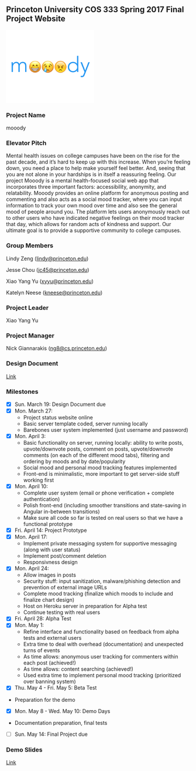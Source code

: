 ## Princeton University COS 333 Spring 2017 Final Project Website


<img src="mooody.png" align="center" height="200">

### Project Name
mooody

### Elevator Pitch
Mental health issues on college campuses have been on the rise for the past decade, and it’s hard to keep up with this increase. When you’re feeling down, you need a place to help make yourself feel better. And, seeing that you are not alone in your hardships is in itself a reassuring feeling. Our project Mooody is a mental health-focused social web app that incorporates three important factors: accessibility, anonymity, and relatability. Mooody provides an online platform for anonymous posting and commenting and also acts as a social mood tracker, where you can input information to track your own mood over time and also see the general mood of people around you. The platform lets users anonymously reach out to other users who have indicated negative feelings on their mood tracker that day, which allows for random acts of kindness and support. Our ultimate goal is to provide a supportive community to college campuses.

### Group Members
Lindy Zeng (lindy@princeton.edu)

Jesse Chou (jc45@princeton.edu)

Xiao Yang Yu (xyyu@princeton.edu)

Katelyn Neese (kneese@princeton.edu)

### Project Leader
Xiao Yang Yu

### Project Manager
Nick Giannarakis (ng8@cs.princeton.edu) 

### Design Document
[Link](XiaoYang_Yu.pdf)

### Milestones
- [x] Sun. March 19: Design Document due
- [x] Mon. March 27: 
  - Project status website online
  -	Basic server template coded, server running locally
  -	Barebones user system implemented (just username and password)
- [X] Mon. April 3:
  -	Basic functionality on server, running locally: ability to write posts, upvote/downvote posts, comment on posts, upvote/downvote comments (on each of the different mood tabs), filtering and ordering by moods and by date/popularity
  -	Social mood and personal mood tracking features implemented
  -	Front-end is minimalistic, more important to get server-side stuff working first
- [X] Mon. April 10: 
  -	Complete user system (email or phone verification + complete authentication)
  -	Polish front-end (including smoother transitions and state-saving in Angular in-between transitions)
  -	Make sure all code so far is tested on real users so that we have a functional prototype
- [X]	Fri. April 14: Project Prototype
- [X] Mon. April 17:
  -	Implement private messaging system for supportive messaging (along with user status)
  - Implement post/comment deletion
  - Responsivness design
- [X] Mon. April 24:
  -	Allow images in posts
  - Security stuff: input sanitization, malware/phishing detection and prevention of external image URLs
  - Complete mood tracking (finalize which moods to include and finalize chart design)
  - Host on Heroku server in preparation for Alpha test
  -	Continue testing with real users
- [X]	Fri. April 28: Alpha Test
- [X] Mon. May 1:
  -	Refine interface and functionality based on feedback from alpha tests and external users
  -	Extra time to deal with overhead (documentation) and unexpected turns of events
  - As time allows: anonymous user tracking for commenters within each post (achieved!)
  - As time allows: content searching (achieved!)
  - Used extra time to implement personal mood tracking (prioritized over banning system)
- [X]	Thu. May 4 - Fri. May 5: Beta Test
  - Preparation for the demo
- [X]	Mon. May 8 - Wed. May 10: Demo Days
  - Documentation preparation, final tests
- [ ] Sun. May 14: Final Project due

### Demo Slides
[Link](https://docs.google.com/presentation/d/1HhL0KfuD-CngTM4JcwuQCQw715jZs1_I9zs_b-ZZYkg/edit?usp=sharing)
